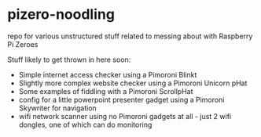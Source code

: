 # pizero-noodling
repo for various unstructured stuff related to messing about with Raspberry Pi Zeroes

Stuff likely to get thrown in here soon:
* Simple internet access checker using a Pimoroni Blinkt
* Slightly more complex website checker using a Pimoroni Unicorn pHat
* Some examples of fiddling with a Pimoroni ScrollpHat
* config for a little powerpoint presenter gadget using a Pimoroni Skywriter for navigation
* wifi network scanner using no Pimoroni gadgets at all - just 2 wifi dongles, one of which can do monitoring
